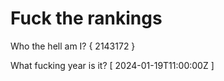 # Fuck the rankings

Who the hell am I?
{ 2143172 }

What fucking year is it?
[ 2024-01-19T11:00:00Z ]
